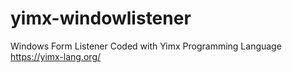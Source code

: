 # yimx-windowlistener
 Windows Form Listener Coded with Yimx Programming Language
https://yimx-lang.org/
